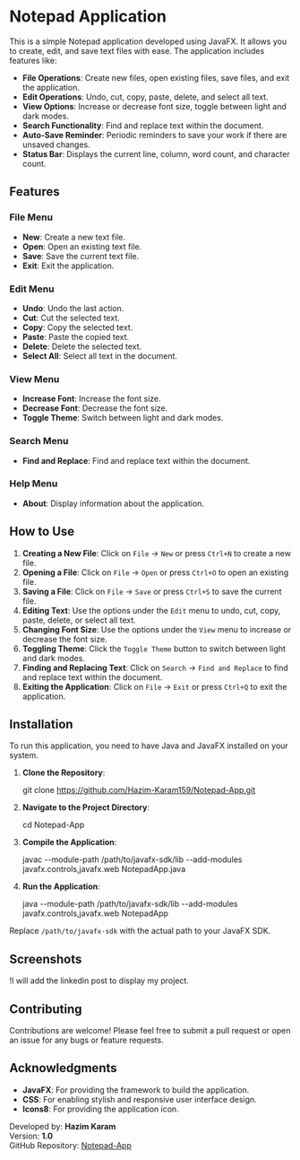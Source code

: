 # Notepad Application

This is a simple Notepad application developed using JavaFX. It allows you to create, edit, and save text files with ease. The application includes features like:

- **File Operations**: Create new files, open existing files, save files, and exit the application.
- **Edit Operations**: Undo, cut, copy, paste, delete, and select all text.
- **View Options**: Increase or decrease font size, toggle between light and dark modes.
- **Search Functionality**: Find and replace text within the document.
- **Auto-Save Reminder**: Periodic reminders to save your work if there are unsaved changes.
- **Status Bar**: Displays the current line, column, word count, and character count.

## Features

### File Menu
- **New**: Create a new text file.
- **Open**: Open an existing text file.
- **Save**: Save the current text file.
- **Exit**: Exit the application.

### Edit Menu
- **Undo**: Undo the last action.
- **Cut**: Cut the selected text.
- **Copy**: Copy the selected text.
- **Paste**: Paste the copied text.
- **Delete**: Delete the selected text.
- **Select All**: Select all text in the document.

### View Menu
- **Increase Font**: Increase the font size.
- **Decrease Font**: Decrease the font size.
- **Toggle Theme**: Switch between light and dark modes.

### Search Menu
- **Find and Replace**: Find and replace text within the document.

### Help Menu
- **About**: Display information about the application.

## How to Use

1. **Creating a New File**: Click on `File` -> `New` or press `Ctrl+N` to create a new file.
2. **Opening a File**: Click on `File` -> `Open` or press `Ctrl+O` to open an existing file.
3. **Saving a File**: Click on `File` -> `Save` or press `Ctrl+S` to save the current file.
4. **Editing Text**: Use the options under the `Edit` menu to undo, cut, copy, paste, delete, or select all text.
5. **Changing Font Size**: Use the options under the `View` menu to increase or decrease the font size.
6. **Toggling Theme**: Click the `Toggle Theme` button to switch between light and dark modes.
7. **Finding and Replacing Text**: Click on `Search` -> `Find and Replace` to find and replace text within the document.
9. **Exiting the Application**: Click on `File` -> `Exit` or press `Ctrl+Q` to exit the application.

## Installation

To run this application, you need to have Java and JavaFX installed on your system.

1. **Clone the Repository**:
  
   git clone https://github.com/Hazim-Karam159/Notepad-App.git
   
3. **Navigate to the Project Directory**:
   
   cd Notepad-App
 
4. **Compile the Application**:
 
   javac --module-path /path/to/javafx-sdk/lib --add-modules javafx.controls,javafx.web NotepadApp.java
 
5. **Run the Application**:
 
   java --module-path /path/to/javafx-sdk/lib --add-modules javafx.controls,javafx.web NotepadApp

Replace `/path/to/javafx-sdk` with the actual path to your JavaFX SDK.

## Screenshots

!I will add the linkedin post to display my project.

## Contributing

Contributions are welcome! Please feel free to submit a pull request or open an issue for any bugs or feature requests.

## Acknowledgments

- **JavaFX**: For providing the framework to build the application.
- **CSS**: For enabling stylish and responsive user interface design.
- **Icons8**: For providing the application icon.


Developed by: **Hazim Karam**  
Version: **1.0**  
GitHub Repository: [Notepad-App](https://github.com/Hazim-Karam159/Notepad-App)
